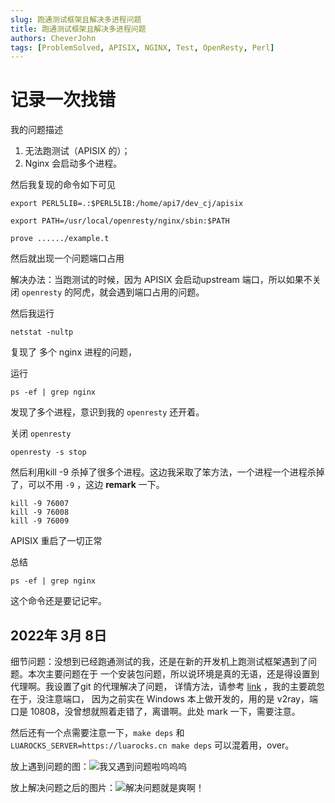 ```yaml
---
slug: 跑通测试框架且解决多进程问题
title: 跑通测试框架且解决多进程问题
authors: CheverJohn
tags: [ProblemSolved, APISIX, NGINX, Test, OpenResty, Perl]
---
```


# 记录一次找错

我的问题描述

1. 无法跑测试（APISIX 的）；
2. Nginx 会启动多个进程。

然后我复现的命令如下可见

```shell
export PERL5LIB=.:$PERL5LIB:/home/api7/dev_cj/apisix

export PATH=/usr/local/openresty/nginx/sbin:$PATH

prove ....../example.t
```

然后就出现一个问题端口占用

解决办法：当跑测试的时候，因为 APISIX 会启动upstream 端口，所以如果不关闭 `openresty` 的阿虎，就会遇到端口占用的问题。

然后我运行

```shell
netstat -nultp
```

复现了 多个 nginx 进程的问题，

运行

```shell
ps -ef | grep nginx
```

发现了多个进程，意识到我的 `openresty` 还开着。

关闭 `openresty` 

```shell
openresty -s stop
```

然后利用kill -9 杀掉了很多个进程。这边我采取了笨方法，一个进程一个进程杀掉了，可以不用 `-9` ，这边 **remark** 一下。

```shell
kill -9 76007
kill -9 76008
kill -9 76009
```

APISIX 重启了一切正常



总结

```shell
ps -ef | grep nginx
```

这个命令还是要记记牢。

## 2022年 3月 8日

细节问题：没想到已经跑通测试的我，还是在新的开发机上跑测试框架遇到了问题。本次主要问题在于
一个安装包问题，所以说环境是真的无语，还是得设置到代理啊。我设置了git 的代理解决了问题，
详情方法，请参考 [link](https://www.cheverjohn.xyz/blog/%E8%AE%A9%E4%BD%A0%E7%9A%84%E8%99%9A%E6%8B%9F%E6%9C%BA%E4%B9%9F%E8%83%BD%E6%8B%A5%E6%9C%89%E4%BB%A3%E7%90%86) ，我的主要疏忽在于，没注意端口，
因为之前实在 Windows 本上做开发的，用的是 v2ray，端口是 10808，没曾想就照着走错了，离谱啊。此处 mark 一下，需要注意。

然后还有一个点需要注意一下，`make deps` 和 `LUAROCKS_SERVER=https://luarocks.cn make deps` 可以混着用，over。

放上遇到问题的图：![我又遇到问题啦呜呜呜](http://cdn.mr8god.cn/img/error4runtest.png)

放上解决问题之后的图片：![解决问题就是爽啊！](http://cdn.mr8god.cn/img/solved4runtest.png)